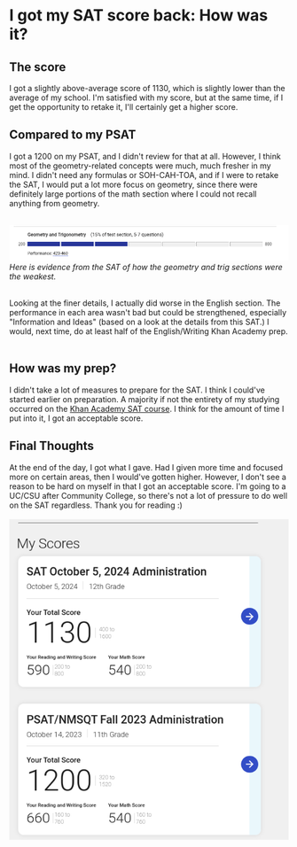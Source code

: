 # I got my SAT score back: How was it?

## The score
I got a slightly above-average score of 1130, which is slightly lower than the average of my school. I'm satisfied with my score, but at the same time, if I get the opportunity to retake it, I'll certainly get a higher score.

## Compared to my PSAT
I got a 1200 on my PSAT, and I didn't review for that at all. However, I think most of the geometry-related concepts were much, much fresher in my mind.
I didn't need any formulas or SOH-CAH-TOA, and if I were to retake the SAT, I would put a lot more focus on geometry, since there were definitely large portions of the math section where I could not recall anything from geometry.<br><br>

!["The geometry and trig struggle"](https://github.com/CaptainSapphire/PH-s-Blog/blob/main/assets/October%202024/Screenshot%202024-10-20%2011.26.10%20AM.png?raw=true)
*Here is evidence from the SAT of how the geometry and trig sections were the weakest.*<br><br>

Looking at the finer details, I actually did worse in the English section. The performance in each area wasn't bad but could be strengthened, especially "Information and Ideas" (based on a look at the details from this SAT.) I would, next time, do at least half of the English/Writing Khan Academy prep. <br><br>

## How was my prep?
I didn't take a lot of measures to prepare for the SAT. I think I could've started earlier on preparation.
A majority if not the entirety of my studying occurred on the [Khan Academy SAT course](https://www.khanacademy.org/test-prep/digital-sat). I think
for the amount of time I put into it, I got an acceptable score. 

## Final Thoughts
At the end of the day, I got what I gave. Had I given more time and focused more on certain areas, then I would've gotten higher. 
However, I don't see a reason to be hard on myself in that I got an acceptable score.
I'm going to a UC/CSU after Community College, so there's not a lot of pressure to do well on the SAT regardless. Thank you for reading :)
<br><br>
!["SAT Scores"](https://github.com/CaptainSapphire/PH-s-Blog/blob/main/assets/October%202024/Screenshot%202024-10-20%2011.21.35%20AM.png?raw=true)
